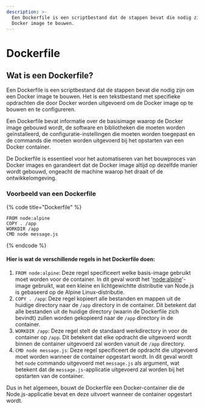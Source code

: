 ```yaml
---
description: >-
  Een Dockerfile is een scriptbestand dat de stappen bevat die nodig zijn om een
  Docker image te bouwen.
---
```


# Dockerfile

## Wat is een Dockerfile?

Een Dockerfile is een scriptbestand dat de stappen bevat die nodig zijn om een Docker image te bouwen. Het is een tekstbestand met specifieke opdrachten die door Docker worden uitgevoerd om de Docker image op te bouwen en te configureren.

Een Dockerfile bevat informatie over de basisimage waarop de Docker image gebouwd wordt, de software en bibliotheken die moeten worden geïnstalleerd, de configuratie-instellingen die moeten worden toegepast en de commands die moeten worden uitgevoerd bij het opstarten van een Docker container.

De Dockerfile is essentieel voor het automatiseren van het bouwproces van Docker images en garandeert dat de Docker image altijd op dezelfde manier wordt gebouwd, ongeacht de machine waarop het draait of de ontwikkelomgeving.

### Voorbeeld van een Dockerfile

{% code title="Dockerfile" %}
```docker
FROM node:alpine
COPY . /app
WORKDIR /app
CMD node message.js
```
{% endcode %}

#### Hier is wat de verschillende regels in het Dockerfile doen:

1. `FROM node:alpine`: Deze regel specificeert welke basis-image gebruikt moet worden voor de container. In dit geval wordt het '[node:alpine](https://hub.docker.com/\_/node)'-image gebruikt, wat een kleine en lichtgewichtte distributie van Node.js is gebaseerd op de Alpine Linux-distributie.
2. `COPY . /app`: Deze regel kopieert alle bestanden en mappen uit de huidige directory naar de `/app` directory in de container. Dit betekent dat alle bestanden uit de huidige directory (waarin de Dockerfile zich bevindt) zullen worden gekopieerd naar de `/app` directory in de container.
3. `WORKDIR /app`: Deze regel stelt de standaard werkdirectory in voor de container op `/app`. Dit betekent dat elke opdracht die uitgevoerd wordt binnen de container uitgevoerd zal worden vanuit de `/app` directory.
4. `CMD node message.js`: Deze regel specificeert de opdracht die uitgevoerd moet worden wanneer de container opgestart wordt. In dit geval wordt het `node` commando uitgevoerd met `message.js` als argument, wat betekent dat de `message.js`-applicatie uitgevoerd zal worden bij het opstarten van de container.

Dus in het algemeen, bouwt de Dockerfile een Docker-container die de Node.js-applicatie bevat en deze uitvoert wanneer de container opgestart wordt.
